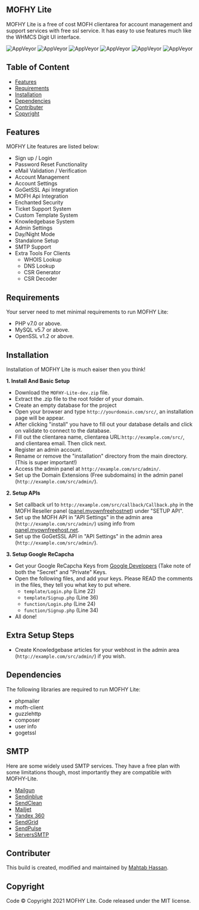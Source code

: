 ## MOFHY Lite
MOFHY Lite is a free of cost MOFH clientarea for account management and support services with free ssl service. It has easy to use features much like the WHMCS Digit UI interface. 

![AppVeyor](https://img.shields.io/badge/Licence-MIT-lightgrey)
![AppVeyor](https://img.shields.io/badge/Version-v1.0.5-lightgrey)
![AppVeyor](https://img.shields.io/badge/Build-passed-lightgreen)
![AppVeyor](https://img.shields.io/badge/Dependencies-php-lightgrey)
![AppVeyor](https://img.shields.io/badge/Dependencies-mysql-lightgrey)
![AppVeyor](https://img.shields.io/badge/Interface-Digit-lightgrey)

## Table of Content 
- [Features](#features)
- [Requirements](#requirements) 
- [Installation](#installation)
- [Dependencies](#dependencies)
- [Contributer](#contributer)
- [Copyright](#copyright)

## Features
MOFHY Lite features are listed below:
- Sign up / Login 
- Password Reset Functionality
- eMail Validation / Verification 
- Account Management 
- Account Settings 
- GoGetSSL Api Integration 
- MOFH Api Integration
- Enchanted Security 
- Ticket Support System 
- Custom Template System 
- Knowledgebase System
- Admin Settings
- Day/Night Mode
- Standalone Setup 
- SMTP Support 
- Extra Tools For Clients
  - WHOIS Lookup
  - DNS Lookup
  - CSR Generator
  - CSR Decoder

## Requirements
Your server need to met minimal requirements to run MOFHY Lite:
- PHP v7.0 or above.
- MySQL v5.7 or above.
- OpenSSL v1.2 or above. 

## Installation 
Installation of MOFHY Lite is much eaiser then you think!

**1. Install And Basic Setup**
- Download the ```MOFHY-Lite-dev.zip``` file. 
- Extract the .zip file to the root folder of your domain. 
- Create an empty database for the project
- Open your browser and type ```http://yourdomain.com/src/```, an installation page will be appear. 
- After clicking "install" you have to fill out your database details and click on validate to connect to the database. 
- Fill out the clientarea name, clientarea URL:```http://example.com/src/```, and clientarea email. Then click next. 
- Register an admin account. 
- Rename or remove the "installation" directory from the main directory. (This is super important!)
- Access the admin panel at ```http://example.com/src/admin/```. 
- Set up the Domain Extensions (Free subdomains) in the admin panel (```http://example.com/src/admin/```).

**2. Setup APIs**
- Set callback url to ```http://example.com/src/callback/Callback.php``` in the MOFH Reseller panel ([panel.myownfreehostnet](panel.myownfreehostnet)) under "SETUP API".
- Set up the MOFH API in "API Settings" in the admin area (```http://example.com/src/admin/```) using info from [panel.myownfreehost.net](panel.myownfreehost.net).
- Set up the GoGetSSL API in "API Settings" in the admin area (```http://example.com/src/admin/```).

**3. Setup Google ReCapcha**
- Get your Google ReCapcha Keys from [Google Developers](https://developers.google.com/_d/signin?continue=https%3A%2F%2Fdevelopers.google.com%2Frecaptcha%2F&prompt=select_account) (Take note of both the "Secret" and "Private" Keys.
- Open the following files, and add your keys. Please READ the comments in the files, they tell you what key to put where.
  - ```template/Login.php``` (Line 22)
  - ```template/Signup.php``` (Line 36)
  - ```function/Login.php``` (Line 24)
  - ```function/Signup.php``` (Line 34)
- All done! 

## Extra Setup Steps
- Create Knowledgebase articles for your webhost in the admin area (```http://example.com/src/admin/```) if you wish.

## Dependencies
The following libraries are required to run MOFHY Lite:
- phpmailer
- mofh-client
- guzzlehttp
- composer
- user info
- gogetssl

## SMTP
Here are some widely used SMTP services. They have a free plan with some limitations though, most importantly they are compatible with MOFHY-Lite.
- [Mailgun](https://www.mailgun.com/)
- [Sendinblue](https://sendinblue.com/)
- [SendClean](https://sendclean.com/)
- [Mailjet](https://mailjet.com/)
- [Yandex 360](https://360.yandex.com)
- [SendGrid](https://sendgrid.com/free/)
- [SendPulse](https://sendpulse.com/features/smtp)
- [ServersSMTP](https://serversmtp.com/get-free-emails/)

## Contributer
This build is created, modified and maintained by [Mahtab Hassan](https://github.com/mahtab2003).

## Copyright
Code ©️ Copyright 2021 MOFHY Lite. Code released under the MIT license.
